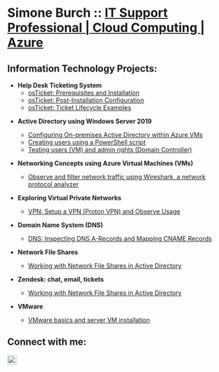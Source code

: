 <h1>Simone Burch :: <a href="https://linkedin.com/in/simone-burch">IT Support Professional | Cloud Computing | Azure</a></h1>

<h2>Information Technology Projects:</h2>
    
- <b>Help Desk Ticketing System</b>
  - [osTicket: Prerequisites and Installation](https://github.com/simoneburch/osticket-prereqs)
  - [osTicket: Post-Installation Configuration](https://github.com/simoneburch/osticket-post-install-config)
  - [osTicket: Ticket Lifecycle Examples](https://github.com/simoneburch/osticket-lifecycle-examples)

<!--  - [Jira: Navigating the Jira Service Management system](https://github.com/simoneburch/jira-demo) -->

- <b>Active Directory using Windows Server 2019</b>
  - [Configuring On-premises Active Directory within Azure VMs](https://github.com/simoneburch/config-ad)
  - [Creating users using a PowerShell script](https://github.com/simoneburch/create-users-ad)
  - [Testing users (VM) and admin rights (Domain Controller)](https://github.com/simoneburch/test-users-admin-ad)
 
- <b>Networking Concepts using Azure Virtual Machines (VMs)</b>
  - [Observe and filter network traffic using Wireshark, a network protocol analyzer](https://github.com/simoneburch/net-protocols-traffic)

- <b>Exploring Virtual Private Networks</b>
  - [VPN: Setup a VPN (Proton VPN) and Observe Usage](https://github.com/simoneburch/vpn-setup-usage)
    
- <b>Domain Name System (DNS)</b>
  - [DNS: Inspecting DNS A-Records and Mapping CNAME Records](https://github.com/simoneburch/dns-inspect)
    
<!-- <b>Create and Configure Windows Image using MDT </b> 

- <b>VOIP - Asterisk PBX Telephony System</b>
  - [VOIP: Configure Asterisk in Azure VM: Linux Centos OS](https://github.com/simoneburch/voip-compile-config) -->
 
<!-- <h2>Powershell:</h2>

- <b>Importing users into an Organizational Unit in Active Directory</b>
  - [Active Directory: Create an OU](https://github.com/simoneburch/ps-newou-ad)
  - [Active Directory: Create a CSV file of users](https://github.com/simoneburch/ps-newcsv-ad)
  - [Active Directory: Read the CSV contents, import into OU](https://github.com/simoneburch/ps-readcsv-importou-ad)
    
- <b>Inserting records into a table in a SQL Server Database</b>
  - [SQL Server: Create a new Database](https://github.com/simoneburch/sql-newdb)
  - [SQL Server: Create a Table within that Database](https://github.com/simoneburch/sql-newtable-db)
  - [SQL Server: Read CSV contents, insert records into Table](https://github.com/simoneburch/sql-readcsv-inserttable-db) --> 

- <b>Network File Shares</b>
  - [Working with Network File Shares in Active Directory](https://github.com/simoneburch/netfileshares-ad)

- <b>Zendesk: chat, email, tickets</b>
  - [Working with Network File Shares in Active Directory](https://github.com/simoneburch/zendesk)

- <b>VMware</b>
  - [VMware basics and server VM installation](https://github.com/simoneburch/vmware-basics)
    
<h2>Connect with me:</h2>

[<img align="left" alt="simone-burch | LinkedIn" width="22px" src="https://cdn.jsdelivr.net/npm/simple-icons@v3/icons/linkedin.svg" />][linkedin]

[linkedin]: https://linkedin.com/in/simone-burch
